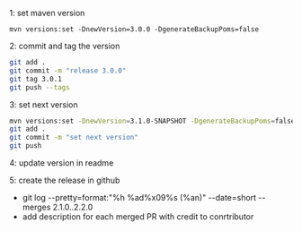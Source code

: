 1: set maven version

```
mvn versions:set -DnewVersion=3.0.0 -DgenerateBackupPoms=false
```

2: commit and tag the version

```bash
git add .
git commit -m "release 3.0.0"
git tag 3.0.1
git push --tags
```

3: set next version

```bash
mvn versions:set -DnewVersion=3.1.0-SNAPSHOT -DgenerateBackupPoms=false
git add .
git commit -m "set next version"
git push
```

4: update version in readme

5: create the release in github
- git log --pretty=format:"%h %ad%x09%s (%an)" --date=short --merges 2.1.0..2.2.0
- add description for each merged PR with credit to conrtributor
